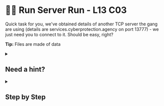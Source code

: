 # 🏃‍♂️ Run Server Run - L13 C03

Quick task for you, we've obtained details of another TCP server the gang are using (details are services.cyberprotection.agency on port 13777) - we just need you to connect to it. Should be easy, right?

**Tip:** Files are made of data

<details><summary>

## Need a hint?</summary>

```txt
💡 Hint: Think about how to output data from one command to create a new file with data.
```

</details>

<details><summary>

## Step by Step</summary>

- Run `nc services.cyberprotection.agency 13777 > output`
- Run `zcat output`
- The flag should appear

`flag: mVFpxbUcM8CBb37fmR`

</details>
